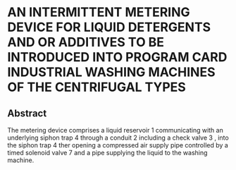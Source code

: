 # AN INTERMITTENT METERING DEVICE FOR LIQUID DETERGENTS AND OR ADDITIVES TO BE INTRODUCED INTO PROGRAM CARD INDUSTRIAL WASHING MACHINES OF THE CENTRIFUGAL TYPES

## Abstract
The metering device comprises a liquid reservoir 1 communicating with an underlying siphon trap 4 through a conduit 2 including a check valve 3 , into the siphon trap 4 ther opening a compressed air supply pipe controlled by a timed solenoid valve 7 and a pipe supplying the liquid to the washing machine.